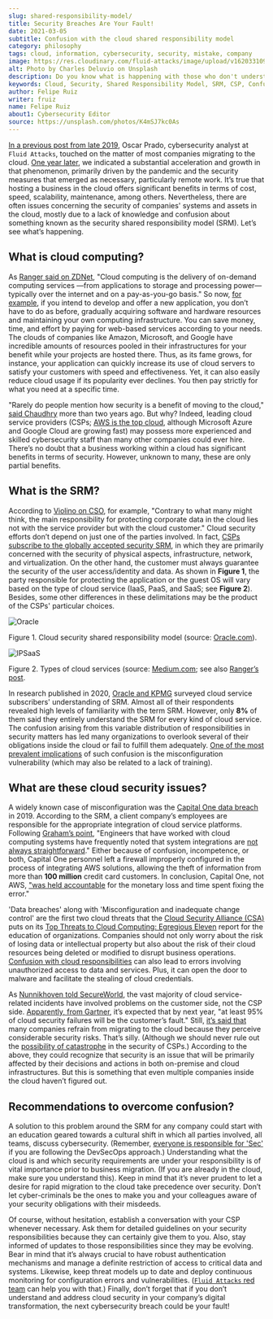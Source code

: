 ```yaml
---
slug: shared-responsibility-model/
title: Security Breaches Are Your Fault!
date: 2021-03-05
subtitle: Confusion with the cloud shared responsibility model
category: philosophy
tags: cloud, information, cybersecurity, security, mistake, company
image: https://res.cloudinary.com/fluid-attacks/image/upload/v1620331096/blog/shared-responsibility-model/cover_musv3h.webp
alt: Photo by Charles Deluvio on Unsplash
description: Do you know what is happening with those who don't understand the cloud security shared responsibility model? Find out here and get some recommendations.
keywords: Cloud, Security, Shared Responsibility Model, SRM, CSP, Confusion, Ethical Hacking, Pentesting
author: Felipe Ruiz
writer: fruiz
name: Felipe Ruiz
about1: Cybersecurity Editor
source: https://unsplash.com/photos/K4mSJ7kc0As
---
```


[In a previous post from late 2019](../security-trends/), Oscar Prado,
cybersecurity analyst at `Fluid Attacks`, touched on the matter of most
companies migrating to the cloud. [One year
later](../cybersecurity-2020-21-i/), we indicated a substantial
acceleration and growth in that phenomenon, primarily driven by the
pandemic and the security measures that emerged as necessary,
particularly remote work. It’s true that hosting a business in the cloud
offers significant benefits in terms of cost, speed, scalability,
maintenance, among others. Nevertheless, there are often issues
concerning the security of companies' systems and assets in the cloud,
mostly due to a lack of knowledge and confusion about something known as
the security shared responsibility model (SRM). Let’s see what’s
happening.

## What is cloud computing?

As [Ranger said on
ZDNet](https://www.zdnet.com/article/what-is-cloud-computing-everything-you-need-to-know-about-the-cloud/),
"Cloud computing is the delivery of on-demand computing services —from
applications to storage and processing power— typically over the
internet and on a pay-as-you-go basis." So now, [for
example](https://medium.com/@aditi.chaudhry92/what-is-cloud-computing-59d0d5570332),
if you intend to develop and offer a new application, you don’t have to
do as before, gradually acquiring software and hardware resources and
maintaining your own computing infrastructure. You can save money, time,
and effort by paying for web-based services according to your needs. The
clouds of companies like Amazon, Microsoft, and Google have incredible
amounts of resources pooled in their infrastructures for your benefit
while your projects are hosted there. Thus, as its fame grows, for
instance, your application can quickly increase its use of cloud servers
to satisfy your customers with speed and effectiveness. Yet, it can also
easily reduce cloud usage if its popularity ever declines. You then pay
strictly for what you need at a specific time.

"Rarely do people mention how security is a benefit of moving to the
cloud," [said
Chaudhry](https://medium.com/@aditi.chaudhry92/how-to-be-secure-in-the-cloud-613846412db1)
more than two years ago. But why? Indeed, leading cloud service
providers (CSPs; [AWS is the top
cloud](https://www.zdnet.com/article/cloud-computing-aws-is-still-the-biggest-player-but-microsoft-azure-and-google-cloud-are-growing-fast/),
although Microsoft Azure and Google Cloud are growing fast) may possess
more experienced and skilled cybersecurity staff than many other
companies could ever hire. There’s no doubt that a business working
within a cloud has significant benefits in terms of security. However,
unknown to many, these are only partial benefits.

## What is the SRM?

According to [Violino on
CSO](https://www.csoonline.com/article/3043030/top-cloud-security-threats.html),
for example, "Contrary to what many might think, the main responsibility
for protecting corporate data in the cloud lies not with the service
provider but with the cloud customer." Cloud security efforts don’t
depend on just one of the parties involved. In fact, [CSPs subscribe to
the globally accepted security
SRM](https://blog.radware.com/security/cloudsecurity/2020/10/understanding-the-shared-responsibility-model/),
in which they are primarily concerned with the security of physical
aspects, infrastructure, network, and virtualization. On the other hand,
the customer must always guarantee the security of the user
access/identity and data. As shown in **Figure 1**, the party
responsible for protecting the application or the guest OS will vary
based on the type of cloud service (IaaS, PaaS, and SaaS; see **Figure
2**). Besides, some other differences in these delimitations may be the
product of the CSPs' particular choices.

<div class="imgblock">

![Oracle](https://res.cloudinary.com/fluid-attacks/image/upload/v1620331095/blog/shared-responsibility-model/oracle_tleunv.webp)

<div class="title">

Figure 1. Cloud security shared responsibility model (source:
[Oracle.com](https://www.oracle.com/a/ocom/docs/cloud/oracle-ctr-2020-shared-responsibility.pdf)).

</div>

</div>

<div class="imgblock">

![IPSaaS](https://res.cloudinary.com/fluid-attacks/image/upload/v1620331094/blog/shared-responsibility-model/ipsaas_jzdvv4.webp)

<div class="title">

Figure 2. Types of cloud services (source:
[Medium.com](https://miro.medium.com/max/2800/1*hlMABmD_hJmMJlu433KIAg.png);
see also [Ranger’s
post](https://www.zdnet.com/article/what-is-cloud-computing-everything-you-need-to-know-about-the-cloud/).

</div>

</div>

In research published in 2020, [Oracle and
KPMG](https://www.oracle.com/a/ocom/docs/cloud/oracle-ctr-2020-shared-responsibility.pdf)
surveyed cloud service subscribers' understanding of SRM. Almost all of
their respondents revealed high levels of familiarity with the term SRM.
However, only **8%** of them said they entirely understand the SRM for
every kind of cloud service. The confusion arising from this variable
distribution of responsibilities in security matters has led many
organizations to overlook several of their obligations inside the cloud
or fail to fulfill them adequately. [One of the most prevalent
implications](https://www.secureworldexpo.com/industry-news/4-types-cloud-security-vulnerability-mitigation)
of such confusion is the misconfiguration vulnerability (which may also
be related to a lack of training).

## What are these cloud security issues?

A widely known case of misconfiguration was the [Capital One data
breach](https://edition.cnn.com/2019/07/29/business/capital-one-data-breach/index.html)
in 2019. According to the SRM, a client company’s employees are
responsible for the appropriate integration of cloud service platforms.
Following [Graham’s
point](https://www.bitsight.com/blog/what-companies-using-cloud-computing-providers-need-to-know-about-their-risk-responsibilities),
"Engineers that have worked with cloud computing systems have frequently
noted that system integrations are [not always
straightforward](https://www.wsj.com/articles/human-error-often-the-culprit-in-cloud-data-breaches-11566898203)."
Either because of confusion, incompetence, or both, Capital One
personnel left a firewall improperly configured in the process of
integrating AWS solutions, allowing the theft of information from more
than **100 million** credit card customers. In conclusion, Capital One,
not AWS, ["was held
accountable](https://www.bitsight.com/blog/what-companies-using-cloud-computing-providers-need-to-know-about-their-risk-responsibilities)
for the monetary loss and time spent fixing the error."

'Data breaches' along with 'Misconfiguration and inadequate change
control' are the first two cloud threats that the [Cloud Security
Alliance (CSA)](https://cloudsecurityalliance.org/) puts on its [Top
Threats to Cloud Computing: Egregious
Eleven](https://cloudsecurityalliance.org/artifacts/top-threats-egregious-11-deep-dive/)
report for the education of organizations. Companies should not only
worry about the risk of losing data or intellectual property but also
about the risk of their cloud resources being deleted or modified to
disrupt business operations. [Confusion with cloud
responsibilities](https://www.oracle.com/a/ocom/docs/cloud/oracle-ctr-2020-shared-responsibility.pdf)
can also lead to errors involving unauthorized access to data and
services. Plus, it can open the door to malware and facilitate the
stealing of cloud credentials.

As [Nunnikhoven told
SecureWorld](https://www.secureworldexpo.com/industry-news/biggest-cloud-security-threat-2021),
the vast majority of cloud service-related incidents have involved
problems on the customer side, not the CSP side. [Apparently, from
Gartner](https://blog.radware.com/security/cloudsecurity/2020/10/understanding-the-shared-responsibility-model/),
it’s expected that by next year, "at least 95% of cloud security
failures will be the customer’s fault." Still, [it’s said
that](https://www.threatscape.com/what-is-the-shared-responsibility-model-your-cloud-security-responsibilities-defined/)
many companies refrain from migrating to the cloud because they perceive
considerable security risks. That’s silly. (Although we should never
rule out the [possibility of
catastrophe](https://www.csoonline.com/article/3573371/cloud-technology-great-for-security-but-poses-systemic-risks-according-to-new-report.html)
in the security of CSPs.) According to the above, they could recognize
that security is an issue that will be primarily affected by their
decisions and actions in both on-premise and cloud infrastructures. But
this is something that even multiple companies inside the cloud haven’t
figured out.

## Recommendations to overcome confusion?

A solution to this problem around the SRM for any company could start
with an education geared towards a cultural shift in which all parties
involved, all teams, discuss cybersecurity. (Remember, [everyone is
responsible for 'Sec'](../devsecops-concept/) if you are following the
DevSecOps approach.) Understanding what the cloud is and which security
requirements are under your responsibility is of vital importance prior
to business migration. (If you are already in the cloud, make sure you
understand this). Keep in mind that it’s never prudent to let a desire
for rapid migration to the cloud take precedence over security. Don’t
let cyber-criminals be the ones to make you and your colleagues aware of
your security obligations with their misdeeds.

Of course, without hesitation, establish a conversation with your CSP
whenever necessary. Ask them for detailed guidelines on your security
responsibilities because they can certainly give them to you. Also, stay
informed of updates to those responsibilities since they may be
evolving. Bear in mind that it’s always crucial to have robust
authentication mechanisms and manage a definite restriction of access to
critical data and systems. Likewise, keep threat models up to date and
deploy continuous monitoring for configuration errors and
vulnerabilities. ([`Fluid Attacks` red
team](../../services/continuous-hacking/) can help you with that.)
Finally, don’t forget that if you don’t understand and address cloud
security in your company’s digital transformation, the next
cybersecurity breach could be your fault\!
